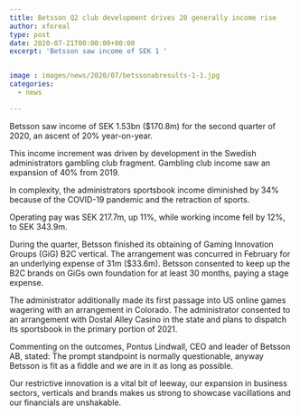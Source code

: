 ```yaml
---
title: Betsson Q2 club development drives 20 generally income rise
author: xforeal 
type: post
date: 2020-07-21T00:00:00+00:00
excerpt: 'Betsson saw income of SEK 1 '


image : images/news/2020/07/betssonabresults-1-1.jpg
categories:
  - news

---
```

Betsson saw income of SEK 1.53bn ($170.8m) for the second quarter of 2020, an ascent of 20&percnt; year-on-year. 

This income increment was driven by development in the Swedish administrators gambling club fragment. Gambling club income saw an expansion of 40&percnt; from 2019. 

In complexity, the administrators sportsbook income diminished by 34&percnt; because of the COVID-19 pandemic and the retraction of sports. 

Operating pay was SEK 217.7m, up 11&percnt;, while working income fell by 12&percnt;, to SEK 343.9m. 

During the quarter, Betsson finished its obtaining of Gaming Innovation Groups (GiG) B2C vertical. The arrangement was concurred in February for an underlying expense of 31m ($33.6m). Betsson consented to keep up the B2C brands on GiGs own foundation for at least 30 months, paying a stage expense. 

The administrator additionally made its first passage into US online games wagering with an arrangement in Colorado. The administrator consented to an arrangement with Dostal Alley Casino in the state and plans to dispatch its sportsbook in the primary portion of 2021. 

Commenting on the outcomes, Pontus Lindwall, CEO and leader of Betsson AB, stated: The prompt standpoint is normally questionable, anyway Betsson is fit as a fiddle and we are in it as long as possible. 

Our restrictive innovation is a vital bit of leeway, our expansion in business sectors, verticals and brands makes us strong to showcase vacillations and our financials are unshakable.
